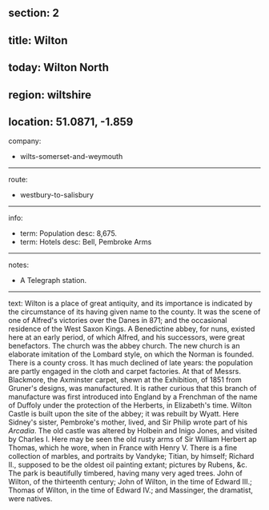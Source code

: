 section: 2
----
title: Wilton
----
today: Wilton North
----
region: wiltshire
----
location: 51.0871, -1.859
----
company:
- wilts-somerset-and-weymouth
----
route:
- westbury-to-salisbury
----
info:
- term: Population
  desc: 8,675.
- term: Hotels
  desc: Bell, Pembroke Arms
----
notes:
- A Telegraph station.
----
text: Wilton is a place of great antiquity, and its importance is indicated by the circumstance of its having given name to the county. It was the scene of one of Alfred's victories over the Danes in 871; and the occasional residence of the West Saxon Kings. A Benedictine abbey, for nuns, existed here at an early period, of which Alfred, and his successors, were great benefactors. The church was the abbey church. The new church is an elaborate imitation of the Lombard style, on which the Norman is founded. There is a county cross. It has much declined of late years: the population are partly engaged in the cloth and carpet factories. At that of Messrs. Blackmore, the Axminster carpet, shewn at the Exhibition, of 1851 from Gruner's designs, was manufactured. It is rather curious that this branch of manufacture was first introduced into England by a Frenchman of the name of Duffoly under the protection of the Herberts, in Elizabeth's time. Wilton Castle is built upon the site of the abbey; it was rebuilt by Wyatt. Here Sidney's sister, Pembroke's mother, lived, and Sir Philip wrote part of his *Arcadia*. The old castle was altered by Holbein and Inigo Jones, and visited by Charles I. Here may be seen the old rusty arms of Sir William Herbert ap Thomas, which he wore, when in France with Henry V. There is a fine collection of marbles, and portraits by Vandyke; Titian, by himself; Richard II., supposed to be the oldest oil painting extant; pictures by Rubens, &c. The park is beautifully timbered, having many very aged trees. John of Wilton, of the thirteenth century; John of Wilton, in the time of Edward III.; Thomas of Wilton, in the time of Edward IV.; and Massinger, the dramatist, were natives.

